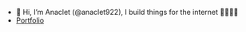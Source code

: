 - 👋 Hi, I’m Anaclet (@anaclet922), I build things for the internet 👨🏾‍💻😊
- [Portfolio](https://anaclet.netlify.app/)
<!-- - Ask me about:
    - Flutter/Dart
    - php/Codeigniter/Laravel
    - CSS/Bootstrap
    - JavaScript/JQuery/ReactJs
    - Python/Django/Flask
    - Wordpress
    - Java
    - MySQL
    - SQLite  -->

<!---
anaclet922/anaclet922 is a ✨ special ✨ repository because its `README.md` (this file) appears on your GitHub profile.
You can click the Preview link to take a look at your changes.
--->

